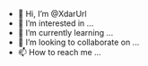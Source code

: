 - 👋 Hi, I’m @XdarUrl
- 👀 I’m interested in ...
- 🌱 I’m currently learning ...
- 💞️ I’m looking to collaborate on ...
- 📫 How to reach me ...

<!---
XdarUrl/XdarUrl is a ✨ special ✨ repository because its `README.md` (this file) appears on your GitHub profile.
You can click the Preview link to take a look at your changes.
--->
